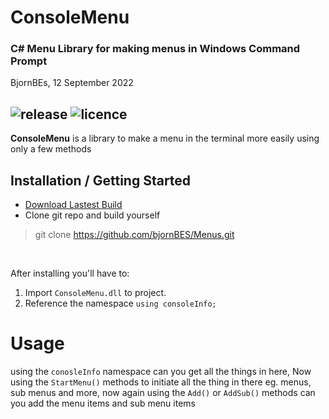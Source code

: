 # ConsoleMenu
### C# Menu Library for making menus in Windows Command Prompt
BjornBEs, 12 September 2022

![release](https://img.shields.io/badge/release-v0.0.1-100?style=flat-square&color=010101)
![licence](https://img.shields.io/badge/license-unlicense-etst?style=flat-square)
---
**ConsoleMenu** is a library to make a menu in the terminal more easily using only a few methods

## Installation / Getting Started
- [Download Lastest Build](https://github.com/bjornBES/Menus/releases)
- Clone git repo and build yourself
> git clone https://github.com/bjornBES/Menus.git

<br />

After installing you'll have to:
1. Import `ConsoleMenu.dll` to project.
2. Reference the namespace `using consoleInfo;`

# Usage
using the `conosleInfo` namespace can you get all the things in here, Now using the `StartMenu()` methods to initiate all the thing in there eg. menus, sub menus and more, now again using the `Add()` or `AddSub()` methods can you add the menu items and sub menu items


